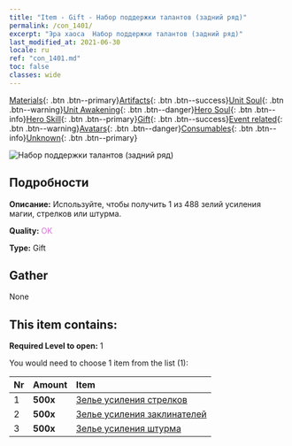 ```yaml
---
title: "Item - Gift - Набор поддержки талантов (задний ряд)"
permalink: /con_1401/
excerpt: "Эра хаоса  Набор поддержки талантов (задний ряд)"
last_modified_at: 2021-06-30
locale: ru
ref: "con_1401.md"
toc: false
classes: wide
---
```

 [Materials](/ItemsRU/){: .btn .btn--primary}[Artifacts](/ItemsRU/Artifacts/){: .btn .btn--success}[Unit Soul](/ItemsRU/UnitSoul/){: .btn .btn--warning}[Unit Awakening](/ItemsRU/UnitAwakening/){: .btn .btn--danger}[Hero Soul](/ItemsRU/HeroSoul/){: .btn .btn--info}[Hero Skill](/ItemsRU/HeroSkill/){: .btn .btn--primary}[Gift](/ItemsRU/Gift/){: .btn .btn--success}[Event related](/ItemsRU/Events/){: .btn .btn--warning}[Avatars](/ItemsRU/Avatars/){: .btn .btn--danger}[Consumables](/ItemsRU/Consumables/){: .btn .btn--info}[Unknown](/ItemsRU/Unknown/){: .btn .btn--primary}

 ![Набор поддержки талантов (задний ряд)](/images/t/i_907015.png)

## Подробности
 **Описание:** Используйте, чтобы получить 1 из 488 зелий усиления магии, стрелков или штурма.

 **Quality:** <span style="color: #DA70D6">OK</span>

 **Type:** Gift

## Gather

  None

## This item contains:

 **Required Level to open:** 1

 You would need to choose 1 item from the list (1):

  | Nr | Amount |     Item    |
  |:---|:-------|:------------|
  | 1 |  **500x** | [Зелье усиления стрелков](/ItemsRU/con_789/) |  | 
  | 2 |  **500x** | [Зелье усиления заклинателей](/ItemsRU/con_790/) |  | 
  | 3 |  **500x** | [Зелье усиления штурма](/ItemsRU/con_788/) |  | 
